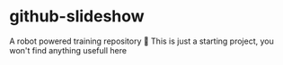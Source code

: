 # github-slideshow
A robot powered training repository :robot:
This is just a starting project, you won't find anything usefull here
